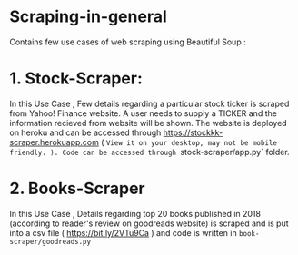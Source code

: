 # Scraping-in-general
Contains few use cases of web scraping using Beautiful Soup :

# 1. Stock-Scraper:
In this Use Case , Few details regarding a particular stock ticker is scraped from Yahoo! Finance website. A user needs to supply a TICKER and the information recieved from website will be shown. The website is deployed on heroku and can be accessed through https://stockkk-scraper.herokuapp.com ( `View it on your desktop, may not be mobile friendly. ). Code can be accessed through `stock-scraper/app.py` folder.

# 2. Books-Scraper
In this Use Case , Details regarding top 20 books published in 2018 (according to reader's review on goodreads website) is scraped and is put into a csv file ( https://bit.ly/2VTu9Ca ) and code is written in `book-scraper/goodreads.py`

